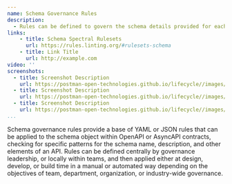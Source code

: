```yaml
---
name: Schema Governance Rules
description: 
  - Rules can be defined to govern the schema details provided for each API, leveraging the schema object for OpenAPI or AsyncAPI contracts, but then apply specific ruling looking for common patterns to be present like the schema name and description meeting specific guidelines regarding what is expected of a schema.
links:
    - title: Schema Spectral Rulesets
      url: https://rules.linting.org/#rulesets-schema    
    - title: Link Title
      url: http://example.com                   
video: ''
screenshots:
  - title: Screenshot Description
    url: https://postman-open-technologies.github.io/lifecycle//images/postman-screenshot.png          
  - title: Screenshot Description
    url: https://postman-open-technologies.github.io/lifecycle//images/postman-screenshot.png  
  - title: Screenshot Description
    url: https://postman-open-technologies.github.io/lifecycle//images/postman-screenshot.png    
...
```

Schema governance rules provide a base of YAML or JSON rules that can be applied to the schema object within OpenAPI or AsyncAPI contracts, checking for specific patterns for the schema name, description, and other elements of an API. Rules can be defined centrally by governance leadership, or locally within teams, and then applied either at design, develop, or build time in a manual or automated way depending on the objectives of team, department, organization, or industry-wide governance.